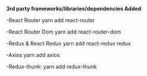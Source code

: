 **3rd party frameworks/libraries/dependencies Added**

-React Router             yarn add react-router


-React Router Dom         yarn add react-router-dom


-Redux & React Redux      yarn add react-redux redux


-Axios                    yarn add axios


-Redux-thunk:             yarn add redux-thunk

